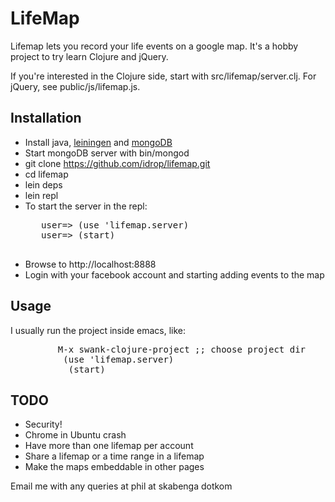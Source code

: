 LifeMap
=======

Lifemap lets you record your life events on a google map. It's a hobby project to try learn Clojure and jQuery.

If you're interested in the Clojure side, start with src/lifemap/server.clj. For jQuery, see public/js/lifemap.js.

Installation
---------------

* Install java, [leiningen](https://github.com/technomancy/leiningen) and [mongoDB](http://www.mongodb.org/)
* Start mongoDB server with bin/mongod
* git clone https://github.com/idrop/lifemap.git
* cd lifemap
* lein deps
* lein repl
* To start the server in the repl:
    <pre>
     user=> (use 'lifemap.server)
     user=> (start) 
   </pre>
* Browse to http://localhost:8888
* Login with your facebook account and starting adding events to the map

Usage
-------

I usually run the project inside emacs, like:
<pre>
         M-x swank-clojure-project ;; choose project dir
          (use 'lifemap.server)
           (start)
</pre>


TODO
----

* Security!
* Chrome in Ubuntu crash
* Have more than one lifemap per account
* Share a lifemap or a time range in a lifemap
* Make the maps embeddable in other pages

Email me with any queries at phil at skabenga dotkom
